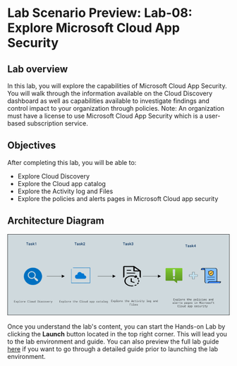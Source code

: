 # Lab Scenario Preview: Lab-08: Explore Microsoft Cloud App Security

## Lab overview

In this lab, you will explore the capabilities of Microsoft Cloud App Security. You will walk through the information available on the Cloud Discovery dashboard as well as capabilities available to investigate findings and control impact to your organization through policies. Note: An organization must have a license to use Microsoft Cloud App Security which is a user-based subscription service.

## Objectives

After completing this lab, you will be able to:
 
- Explore Cloud Discovery
- Explore the Cloud app catalog
- Explore the Activity log and Files
- Explore the policies and alerts pages in Microsoft Cloud app security

## Architecture Diagram

![](../Images/preview08.png)

Once you understand the lab's content, you can start the Hands-on Lab by clicking the **Launch** button located in the top right corner. This will lead you to the lab environment and guide. You can also preview the full lab guide [here](https://experience.cloudlabs.ai/#/labguidepreview/32808dd5-f2f8-4390-adff-9b9fa05011de) if you want to go through a detailed guide prior to launching the lab environment.
